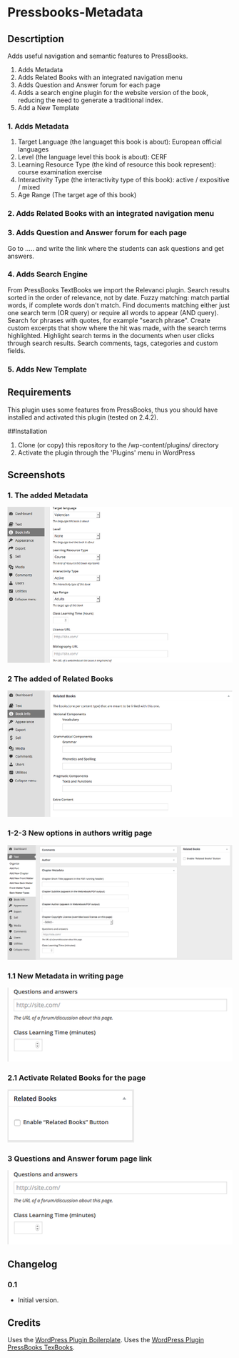 # Pressbooks-Metadata

## Descrtiption
Adds useful navigation and semantic features to PressBooks.

1. Adds Metadata
1. Adds Related Books with an integrated navigation menu
1. Adds Question and Answer forum for each page
1. Adds a search engine plugin for the website version of the book, reducing the need to generate a traditional index.
1. Add a New Template

### 1. Adds Metadata
1. Target Language (the languaget this book is about): European official languages
2. Level (the language level this book is about): CERF
3. Learning Resource Type (the kind of resource this book represent): 
course
examination
exercise
4. Interactivity Type (the interactivity type of this book): active / expositive / mixed
5. Age Range (The target age of this book)

### 2. Adds Related Books with an integrated navigation menu

### 3. Adds Question and Answer forum for each page
Go to  ..... and write the link where the students can ask questions and get answers.

### 4. Adds Search Engine
From PressBooks TextBooks we import the Relevanci plugin.
    Search results sorted in the order of relevance, not by date.
    Fuzzy matching: match partial words, if complete words don't match.
    Find documents matching either just one search term (OR query) or require all words to appear (AND query).
    Search for phrases with quotes, for example "search phrase".
    Create custom excerpts that show where the hit was made, with the search terms highlighted.
    Highlight search terms in the documents when user clicks through search results.
    Search comments, tags, categories and custom fields.


### 5. Adds New Template

## Requirements

This plugin uses some features from PressBooks, thus you should have installed and activated this plugin (tested on 2.4.2).

##Installation

1. Clone (or copy) this repository to the /wp-content/plugins/ directory
1. Activate the plugin through the 'Plugins' menu in WordPress

## Screenshots

### 1. The added Metadata
![The added Metadata](assets/screenshot-1.png)

### 2 The added of Related Books
![The added of Related Books](assets/screenshot-2.png)

###  1-2-3 New options in authors writig page
![New options in authors writig page](assets/screenshot-3.png)

### 1.1 New Metadata in writing page
![New Metadata in writing page](assets/screenshot-4.png)

### 2.1 Activate Related Books for the page
![Activate Related Books for the page](assets/screenshot-5.png)

### 3 Questions and Answer forum page link
![New Metadata in writing page](assets/screenshot-4.png)

## Changelog

### 0.1
* Initial version.

## Credits

Uses the [WordPress Plugin Boilerplate](http://wppb.io/).
Uses the [WordPress Plugin PressBooks TexBooks](https://github.com/BCcampus/pressbooks-textbook).



